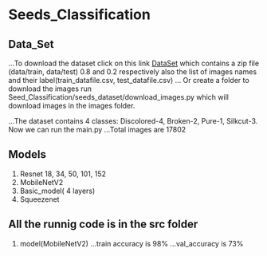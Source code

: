 # Seeds_Classification

## Data_Set
...To download the dataset click on this link [DataSet](https://iiitaphyd-my.sharepoint.com/:u:/g/personal/sandeep_nagar_research_iiit_ac_in/ESRAH-P_QKJEgNZAHP7vc4ABw9CycnUYBokWc9tbscfJzg?e=s6TtT3)
which contains a zip file (data/train, data/test) 0.8 and 0.2 respectively  also the list of images names and their label(train_datafile.csv, test_datafile.csv) 
... Or  create a folder to download the images run Seed_Classification/seeds_dataset/download_images.py which will download images in the images folder.

...The dataset contains 4 classes: Discolored-4, Broken-2, Pure-1, Silkcut-3.
Now we can run the main.py 
...Total images are 17802


## Models
1. Resnet 18, 34, 50, 101, 152
2. MobileNetV2
3. Basic_model( 4 layers)
4. Squeezenet


## All the runnig code is in the src folder
1. model(MobileNetV2)
  ...train accuracy is 98%
  ...val_accuracy is 73%
